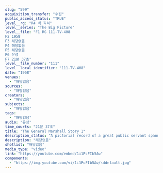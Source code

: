 ```yaml
---
slug: "599"
acquisition_transfer: "수집"
public_access_status: "TRUE"
level__rg: "R4 빅 픽쳐"
level__series: "The Big Picture"
level__file: "F1 RG 111-TV-408
F2 1958
F3 해당없음
F4 해당없음
F5 해당없음
F6 유성
F7 21분 37초"
level__file_number: "111"
level__local_identifier: "111-TV-408"
date: "1958"
venues: 
  - "해당없음"
sources: 
  - "해당없음"
creators: 
  - "해당없음"
subjects: 
  - "해당없음"
tags: 
  - "해당없음"
audio: "유성"
time_courts: "21분 37초"
title: "The General Marshall Story 1"
description_status: "A pictorial record of a great public servant spanning a critical half-century of American history."
description: "해당없음"
shotlist: "해당없음"
media_type: "video"
link: "https://youtube.com/embed/1i1PcFIb5Aw"
components: 
  - "https://img.youtube.com/vi/1i1PcFIb5Aw/sddefault.jpg"
---
```

